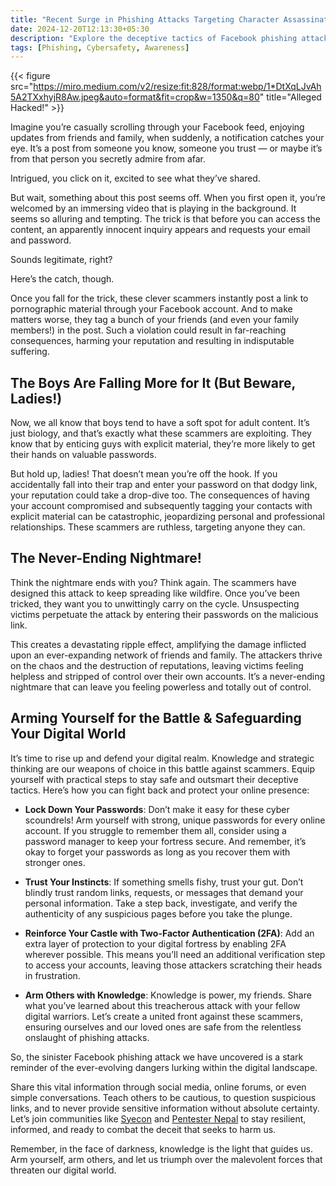 ```yaml
---
title: "Recent Surge in Phishing Attacks Targeting Character Assassination"
date: 2024-12-20T12:13:30+05:30
description: "Explore the deceptive tactics of Facebook phishing attacks targeting character assassination. Learn how to safeguard your digital presence and protect your reputation from these cunning cybercriminals."
tags: [Phishing, Cybersafety, Awareness]
---
```


{{< figure src="https://miro.medium.com/v2/resize:fit:828/format:webp/1*DtXqLJvAh5A2TXxhyjR8Aw.jpeg&auto=format&fit=crop&w=1350&q=80" title="Alleged Hacked!" >}}


Imagine you’re casually scrolling through your Facebook feed, enjoying updates from friends and family, when suddenly, a notification catches your eye. It’s a post from someone you know, someone you trust — or maybe it’s from that person you secretly admire from afar.

Intrigued, you click on it, excited to see what they’ve shared.

But wait, something about this post seems off. When you first open it, you’re welcomed by an immersing video that is playing in the background. It seems so alluring and tempting. The trick is that before you can access the content, an apparently innocent inquiry appears and requests your email and password.

Sounds legitimate, right?

Here’s the catch, though.

Once you fall for the trick, these clever scammers instantly post a link to pornographic material through your Facebook account. And to make matters worse, they tag a bunch of your friends (and even your family members!) in the post. Such a violation could result in far-reaching consequences, harming your reputation and resulting in indisputable suffering.

## The Boys Are Falling More for It (But Beware, Ladies!)

Now, we all know that boys tend to have a soft spot for adult content. It’s just biology, and that’s exactly what these scammers are exploiting. They know that by enticing guys with explicit material, they’re more likely to get their hands on valuable passwords. 

But hold up, ladies! That doesn’t mean you’re off the hook. If you accidentally fall into their trap and enter your password on that dodgy link, your reputation could take a drop-dive too. The consequences of having your account compromised and subsequently tagging your contacts with explicit material can be catastrophic, jeopardizing personal and professional relationships. These scammers are ruthless, targeting anyone they can.

## The Never-Ending Nightmare!

Think the nightmare ends with you? Think again. The scammers have designed this attack to keep spreading like wildfire. Once you’ve been tricked, they want you to unwittingly carry on the cycle. Unsuspecting victims perpetuate the attack by entering their passwords on the malicious link. 

This creates a devastating ripple effect, amplifying the damage inflicted upon an ever-expanding network of friends and family. The attackers thrive on the chaos and the destruction of reputations, leaving victims feeling helpless and stripped of control over their own accounts. It’s a never-ending nightmare that can leave you feeling powerless and totally out of control.

## Arming Yourself for the Battle & Safeguarding Your Digital World

It’s time to rise up and defend your digital realm. Knowledge and strategic thinking are our weapons of choice in this battle against scammers. Equip yourself with practical steps to stay safe and outsmart their deceptive tactics. Here’s how you can fight back and protect your online presence:

- **Lock Down Your Passwords**: Don’t make it easy for these cyber scoundrels! Arm yourself with strong, unique passwords for every online account. If you struggle to remember them all, consider using a password manager to keep your fortress secure. And remember, it’s okay to forget your passwords as long as you recover them with stronger ones.

- **Trust Your Instincts**: If something smells fishy, trust your gut. Don’t blindly trust random links, requests, or messages that demand your personal information. Take a step back, investigate, and verify the authenticity of any suspicious pages before you take the plunge.

- **Reinforce Your Castle with Two-Factor Authentication (2FA)**: Add an extra layer of protection to your digital fortress by enabling 2FA wherever possible. This means you’ll need an additional verification step to access your accounts, leaving those attackers scratching their heads in frustration.

- **Arm Others with Knowledge**: Knowledge is power, my friends. Share what you’ve learned about this treacherous attack with your fellow digital warriors. Let’s create a united front against these scammers, ensuring ourselves and our loved ones are safe from the relentless onslaught of phishing attacks.

So, the sinister Facebook phishing attack we have uncovered is a stark reminder of the ever-evolving dangers lurking within the digital landscape.

Share this vital information through social media, online forums, or even simple conversations. Teach others to be cautious, to question suspicious links, and to never provide sensitive information without absolute certainty. Let’s join communities like [Syecon](https://discord.gg/k7nHjEuTHq) and [Pentester Nepal](https://www.facebook.com/groups/pentesternepal) to stay resilient, informed, and ready to combat the deceit that seeks to harm us.

Remember, in the face of darkness, knowledge is the light that guides us. Arm yourself, arm others, and let us triumph over the malevolent forces that threaten our digital world.
